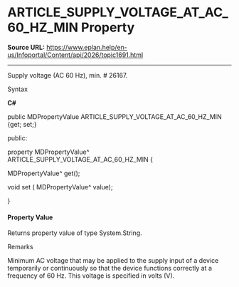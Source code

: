 # ARTICLE_SUPPLY_VOLTAGE_AT_AC_60_HZ_MIN Property

**Source URL:** https://www.eplan.help/en-us/Infoportal/Content/api/2026/topic1691.html

---

Supply voltage (AC 60 Hz), min. # 26167.

Syntax

**C#**



public MDPropertyValue ARTICLE_SUPPLY_VOLTAGE_AT_AC_60_HZ_MIN {get; set;}

public:

property MDPropertyValue^ ARTICLE_SUPPLY_VOLTAGE_AT_AC_60_HZ_MIN {

   MDPropertyValue^ get();

   void set (    MDPropertyValue^ value);

}


#### Property Value

Returns property value of type System.String.

Remarks

Minimum AC voltage that may be applied to the supply input of a device temporarily or continuously so that the device functions correctly at a frequency of 60 Hz. This voltage is specified in volts (V).
